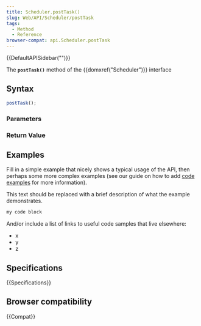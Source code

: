 ```yaml
---
title: Scheduler.postTask()
slug: Web/API/Scheduler/postTask
tags:
  - Method
  - Reference
browser-compat: api.Scheduler.postTask
---
```

{{DefaultAPISidebar("")}}

The **`postTask()`** method of the {{domxref("Scheduler")}} interface 

## Syntax

```js
postTask();
```

### Parameters



### Return Value



## Examples

Fill in a simple example that nicely shows a typical usage of the API, then perhaps some more complex examples (see our guide on how to add [code examples](/en-US/docs/MDN/Contribute/Structures/Code_examples) for more information).

This text should be replaced with a brief description of what the example demonstrates.

```js
my code block
```

And/or include a list of links to useful code samples that live elsewhere:

*   x
*   y
*   z

## Specifications

{{Specifications}}

## Browser compatibility

{{Compat}}

